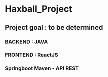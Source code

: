 # Haxball_Project
## Project goal : to be determined
### BACKEND : JAVA
### FRONTEND : ReactJS
### Springboot Maven - API REST
